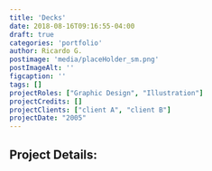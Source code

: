 ```yaml
---
title: 'Decks'
date: 2018-08-16T09:16:55-04:00
draft: true
categories: 'portfolio'
author: Ricardo G.
postimage: 'media/placeHolder_sm.png'
postImageAlt: ''
figcaption: ''
tags: []
projectRoles: ["Graphic Design", "Illustration"]
projectCredits: []
projectClients: ["client A", "client B"]
projectDate: "2005"
---
```


## Project Details: